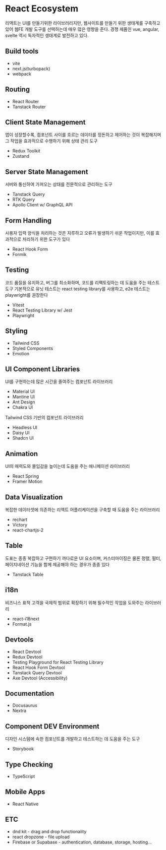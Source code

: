 # React Ecosystem

리액트는 UI를 만들기위한 라이브러리지만, 웹사이트를 만들기 위한 생태계를 구축하고 있어 웹FE 개발 도구를 선택하는데 매우 많은 영향을 준다. 경쟁 제품인 vue, angular, svelte 역시 독자적인 생태계로 발전하고 있다.

## Build tools

- vite
- next.js(turbopack)
- webpack

## Routing

- React Router
- Tanstack Router

## Client State Management

앱이 성장할수록, 컴포넌트 사이를 흐르는 데이터를 정돈하고 제어하는 것이 복잡해지며 그 작업을 효과적으로 수행하기 위해 상태 관리 도구

- Redux Toolkit
- Zustand

## Server State Management

서버와 통신하여 가져오는 상태를 전문적으로 관리하는 도구

- Tanstack Query
- RTK Query
- Apollo Client w/ GraphQL API

## Form Handling

사용자 입력 양식을 처리하는 것은 지루하고 오류가 발생하기 쉬운 작업이지만, 이를 효과적으로 처리하기 위한 도구가 있다

- React Hook Form
- Formik

## Testing

코드 품질을 유지하고, 버그를 최소화하며, 코드를 리팩토링하는 데 도움을 주는 테스트 도구
기본적으로 유닛 테스트는 react testing library를 사용하고, e2e 테스트는 playwright를 권장한다

- Vitest
- React Testing Library w/ Jest
- Playwright

## Styling

- Tailwind CSS
- Styled Components
- Emotion

## UI Component Libraries

UI를 구현하는데 많은 시간을 줄여주는 컴포넌트 라이브러리

- Material UI
- Mantine UI
- Ant Design
- Chakra UI

Tailwind CSS 기반의 컴포넌트 라이브러리

- Headless UI
- Daisy UI
- Shadcn UI

## Animation

UI의 매력도와 몰입감을 높이는데 도움을 주는 애니메이션 라이브러리

- React Spring
- Framer Motion

## Data Visualization

복잡한 데이터셋에 의존하는 리액트 어플리케이션을 구축할 때 도움을 주는 라이브러리

- rechart
- Victory
- react-chartjs-2

## Table

도표는 종종 복잡하고 구현하기 까다로운 UI 요소이며, 커스터마이징은 물론 정렬, 필터, 페이지네이션 기능을 함께 제공해야 하는 경우가 종종 있다

- Tanstack Table

## i18n

비즈니스 표적 고객을 국제적 범위로 확장하기 위해 필수적인 작업을 도와주는 라이브러리

- react-i18next
- Format.js

## Devtools

- React Devtool
- Redux Devtool
- Testing Playground for React Testing Library
- React Hook Form Devtool
- Tanstack Query Devtool
- Axe Devtool (Accessibility)

## Documentation

- Docusaurus
- Nextra

## Component DEV Environment

디자인 시스템에 속한 컴포넌트를 개발하고 테스트하는 데 도움을 주는 도구

- Storybook

## Type Checking

- TypeScript

## Mobile Apps

- React Native

## ETC

- dnd kit - drag and drop functionality
- react dropzone - file upload
- Firebase or Supabase - authentication, database, storage, hosting...
